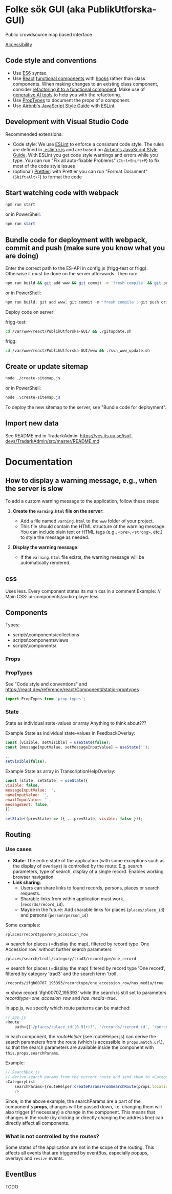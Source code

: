 # Folke sök GUI (aka PublikUtforska-GUI)
Public crowdsource map based interface

[Accessibility](Accessibility.md)

## Code style and conventions

* Use [ES6](http://es6-features.org/) syntax.
* Use [React](https://reactjs.org/) [functional components](https://react.dev/learn/your-first-component) with [hooks](https://reactjs.org/docs/hooks-intro.html) rather than class components. When making changes to an existing class component, consider [refactoring it to a functional component](https://react.dev/reference/react/Component#alternatives). Make use of [generative AI tools](https://chat.openai.com/share/1574d01c-0b6e-43e3-82a4-a0de8d5ac955) to help you with the refactoring.
* Use [PropTypes](https://reactjs.org/docs/typechecking-with-proptypes.html) to document the props of a component.
* Use [Airbnb's JavaScript Style Guide](https://github.com/airbnb/javascript) with [ESLint](https://eslint.org/).

## Development with Visual Studio Code

Recommended extensions:

* Code style: We use [ESLint](https://marketplace.visualstudio.com/items?itemName=dbaeumer.vscode-eslint) to enforce a consistent code style. The rules are defined in [.eslintrc.js](.eslintrc.js) and are based on [Airbnb's JavaScript Style Guide](https://github.com/airbnb/javascript). With ESLint you 
get code style warnings and errors while you type. You can run "Fix all auto-fixable Problems" (`Ctrl+Shift+P`) to fix most of the code style issues
* (optional) [Prettier](https://marketplace.visualstudio.com/items?itemName=esbenp.prettier-vscode): with Prettier you can run "Format Document" (`Shift+Alt+F`) to format the code

## Start watching code with webpack

```bash
npm run start
```

or in PowerShell:

```PowerShell
npm run start
```

## Bundle code for deployment with webpack, commit and push (make sure you know what you are doing)

Enter the correct path to the ES-API in config.js (frigg-test or frigg). Otherwise it must be done on the server afterwards. Then run:

```bash
npm run build && git add www && git commit -m 'fresh compile' && git push origin master
```

or in PowerShell:

```PowerShell
npm run build; git add www; git commit -m 'fresh compile'; git push origin master
```

Deploy code on server:

frigg-test:

```bash
cd /var/www/react/PublikUtforska-GUI/ && ./gitupdate.sh
```

frigg:

```bash
cd /var/www/react/PublikUtforska-GUI/www && ./svn_www_update.sh
```

## Create or update sitemap

```bash
node ./create-sitemap.js
```

or in PowerShell:

```PowerShell
node .\create-sitemap.js
```

To deploy the new sitemap to the server, see "Bundle code for deployment".

## Import new data

See README.md in TradarkAdmin: https://vcs.its.uu.se/isof-devs/TradarkAdmin/src/master/README.md

# Documentation

## How to display a warning message, e.g., when the server is slow

To add a custom warning message to the application, follow these steps:

1. **Create the `varning.html` file on the server**:
   - Add a file named `varning.html` to the `www` folder of your project. 
   - This file should contain the HTML structure of the warning message. You can include plain text or HTML tags (e.g., `<pre>`, `<strong>`, etc.) to style the message as needed.
   
2. **Display the warning message**:
   - If the `varning.html` file exists, the warning message will be automatically rendered.


## css 
Uses less. Every component states its main css in a comment 
Example:
// Main CSS: ui-components/audio-player.less

## Components
Types:
- scripts\components\collections
- scripts\components\views
- scripts\components\

### Props

### PropTypes
See "Code style and conventions" and
https://react.dev/reference/react/Component#static-proptypes

```javascript
import PropTypes from 'prop-types';
```

### State

State as individual state-values or array
Anything to think about???

Example State as individual state-values in FeedbackOverlay:
```javascript
const [visible, setVisible] = useState(false);
const [messageInputValue, setMessageInputValue] = useState('');
  
..
setVisible(false);
```

Example State as array in TranscriptionHelpOverlay:
```javascript
const [state, setState] = useState({
visible: false,
messageInputValue: '',
nameInputValue: '',
emailInputValue: '',
messageSent: false,
});
..
setState((prevState) => ({ ...prevState, visible: false }));
```

## Routing

### Use cases

* **State**: The entire state of the application (with some exceptions such as the display of overlays) is controlled by the route: E.g. search parameters, type of search, display of a single record. Enables working browser navigation.
* **Link sharing**:
    * Users can share links to found records, persons, places or search requests.
    * Sharable links from within application must work. (`records/record_id`).
    * Maybe in the future: Add sharable links for places (`places/place_id`) and persons (`person/person_id`)

Some examples:

`/places/recordtype/one_accession_row`

=> search for places (=display the map), filtered by record type 'One Accession row' without further search parameters

`/places/search/troll/category/trad3/recordtype/one_record`

=> search for places (=display the map) filtered by record type 'One record', filtered by category 'trad3' and the search term 'troll'.

`/records/ifgh00707_195393/recordtype/one_accession_row/has_media/true`

=> show record 'ifgh00707_195393' while the search is still set to parameters *recordtype=one_accesion_row* and *has_media=true*.

In app.js, we specify which route patterns can be matched:

```javascript
// app.js
<Route 
    path={['/places/:place_id([0-9]+)?', '/records/:record_id', '/persons/:person_id']}
```

In each component, the *routeHelper* (see routeHelper.js) can derive the search parameters from the route (which is accessible in `props.match.url`), so that the search parameters are available inside the component with `this.props.searchParams`.

Example:

```javascript
// SearchBox.js
// derive search params from the current route and send them to <CategoryList/> as props:
<CategoryList
    searchParams={routeHelper.createParamsFromSearchRoute(props.location.pathname.split(props.match.url)[1])}
	/>
```

Since, in the above example, the searchParams are a part of the component's **props**, changes will be passed down, i.e. changing them will also trigger (if necessary) a change in the component. This means that changes in the route (by clicking or directly changing the address line) can directly affect all components.

### What is not controlled by the routes?

Some states of the application are not in the scope of the routing. This affects all events that are triggered by eventBus, especially popups, overlays and `resize` events.

## EventBus

TODO
